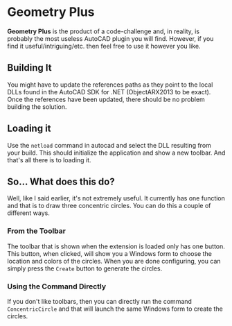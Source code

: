 # Geometry Plus

__Geometry Plus__ is the product of a code-challenge and, in reality,
is probably the most useless AutoCAD plugin you will find. However, if
you find it useful/intriguing/etc. then feel free to use it however
you like. 

## Building It
You might have to update the references paths as they point to the local
DLLs found in the AutoCAD SDK for .NET (ObjectARX2013 to be exact). Once
the references have been updated, there should be no problem building the
solution.

## Loading it
Use the `netload` command in autocad and select the DLL resulting from your
build. This should initialize the application and show a new toolbar. And
that's all there is to loading it.

## So... What does this do?
Well, like I said earlier, it's not extremely useful. It currently has one
function and that is to draw three concentric circles. You can do this a
couple of different ways.

### From the Toolbar
The toolbar that is shown when the extension is loaded only has one button.
This button, when clicked, will show you a Windows form to choose the location
and colors of the circles. When you are done configuring, you can simply press
the `Create` button to generate the circles.

### Using the Command Directly
If you don't like toolbars, then you can directly run the command
`ConcentricCircle` and that will launch the same Windows form to create the circles.